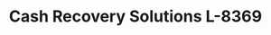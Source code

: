 ---
f_zip-code: 80134
f_state-code: CO
title: Cash Recovery Solutions L-8369
f_phone: 303-805-7105
f_city-only: Parker
f_address: 16055 Quarry Hill Dr Parker
f_location-unique-id: '8369'
slug: cash-recovery-solutions-l-8369
updated-on: '2024-05-30T13:46:58.046Z'
created-on: '2024-05-30T13:36:59.803Z'
published-on: '2024-05-30T13:54:32.469Z'
f_city-state: cms/city/parker-co.md
f_company: cms/company/cash-recovery-solutions-l.md
f_state: cms/state/colorado.md
layout: '[payday-loan].html'
tags: payday-loan
---